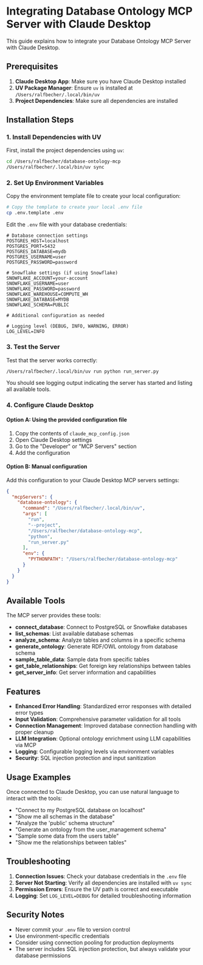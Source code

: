 # Integrating Database Ontology MCP Server with Claude Desktop

This guide explains how to integrate your Database Ontology MCP Server with Claude Desktop.

## Prerequisites

1. **Claude Desktop App**: Make sure you have Claude Desktop installed
2. **UV Package Manager**: Ensure `uv` is installed at `/Users/ralfbecher/.local/bin/uv`
3. **Project Dependencies**: Make sure all dependencies are installed

## Installation Steps

### 1. Install Dependencies with UV

First, install the project dependencies using `uv`:

```bash
cd /Users/ralfbecher/database-ontology-mcp
/Users/ralfbecher/.local/bin/uv sync
```

### 2. Set Up Environment Variables

Copy the environment template file to create your local configuration:

```bash
# Copy the template to create your local .env file
cp .env.template .env
```

Edit the `.env` file with your database credentials:

```env
# Database connection settings
POSTGRES_HOST=localhost
POSTGRES_PORT=5432
POSTGRES_DATABASE=mydb
POSTGRES_USERNAME=user
POSTGRES_PASSWORD=password

# Snowflake settings (if using Snowflake)
SNOWFLAKE_ACCOUNT=your-account
SNOWFLAKE_USERNAME=user
SNOWFLAKE_PASSWORD=password
SNOWFLAKE_WAREHOUSE=COMPUTE_WH
SNOWFLAKE_DATABASE=MYDB
SNOWFLAKE_SCHEMA=PUBLIC

# Additional configuration as needed

# Logging level (DEBUG, INFO, WARNING, ERROR)
LOG_LEVEL=INFO
```

### 3. Test the Server

Test that the server works correctly:

```bash
/Users/ralfbecher/.local/bin/uv run python run_server.py
```

You should see logging output indicating the server has started and listing all available tools.

### 4. Configure Claude Desktop

#### Option A: Using the provided configuration file

1. Copy the contents of `claude_mcp_config.json`
2. Open Claude Desktop settings
3. Go to the "Developer" or "MCP Servers" section
4. Add the configuration

#### Option B: Manual configuration

Add this configuration to your Claude Desktop MCP servers settings:

```json
{
  "mcpServers": {
    "database-ontology": {
      "command": "/Users/ralfbecher/.local/bin/uv",
      "args": [
        "run",
        "--project",
        "/Users/ralfbecher/database-ontology-mcp",
        "python",
        "run_server.py"
      ],
      "env": {
        "PYTHONPATH": "/Users/ralfbecher/database-ontology-mcp"
      }
    }
  }
}
```

## Available Tools

The MCP server provides these tools:

- **connect_database**: Connect to PostgreSQL or Snowflake databases
- **list_schemas**: List available database schemas
- **analyze_schema**: Analyze tables and columns in a specific schema
- **generate_ontology**: Generate RDF/OWL ontology from database schema
- **sample_table_data**: Sample data from specific tables
- **get_table_relationships**: Get foreign key relationships between tables
- **get_server_info**: Get server information and capabilities

## Features

- **Enhanced Error Handling**: Standardized error responses with detailed error types
- **Input Validation**: Comprehensive parameter validation for all tools
- **Connection Management**: Improved database connection handling with proper cleanup
- **LLM Integration**: Optional ontology enrichment using LLM capabilities via MCP
- **Logging**: Configurable logging levels via environment variables
- **Security**: SQL injection protection and input sanitization

## Usage Examples

Once connected to Claude Desktop, you can use natural language to interact with the tools:

- "Connect to my PostgreSQL database on localhost"
- "Show me all schemas in the database"
- "Analyze the 'public' schema structure"
- "Generate an ontology from the user_management schema"
- "Sample some data from the users table"
- "Show me the relationships between tables"

## Troubleshooting

1. **Connection Issues**: Check your database credentials in the `.env` file
2. **Server Not Starting**: Verify all dependencies are installed with `uv sync`
3. **Permission Errors**: Ensure the UV path is correct and executable
4. **Logging**: Set `LOG_LEVEL=DEBUG` for detailed troubleshooting information

## Security Notes

- Never commit your `.env` file to version control
- Use environment-specific credentials
- Consider using connection pooling for production deployments
- The server includes SQL injection protection, but always validate your database permissions
